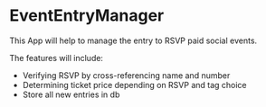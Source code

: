 # EventEntryManager
This App will help to manage the entry to RSVP paid social events.

The features will include:
- Verifying RSVP by cross-referencing name and number
- Determining ticket price depending on RSVP and tag choice
- Store all new entries in db
